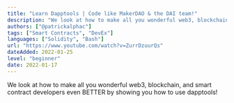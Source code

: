 ```yaml
---
title: "Learn Dapptools | Code like MakerDAO & the DAI team!"
description: "We look at how to make all you wonderful web3, blockchain, and smart contract developers even BETTER by showing you how to use dapptools!"
authors: ["@patrickalphac"]
tags: ["Smart Contracts", "DevEx"]
languages: ["Solidity", "Bash"]
url: "https://www.youtube.com/watch?v=ZurrDzuurQs"
dateAdded: 2022-01-25
level: "beginner"
date: 2022-01-17
---
```


We look at how to make all you wonderful web3, blockchain, and smart contract developers even BETTER by showing you how to use dapptools!
